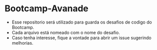 # Bootcamp-Avanade

* Esse repositorio será utilizado para guarda os desafios de codigo do Bootcamp.
* Cada arquivo está nomeado com o nome do desafio.
* Caso tenha interesse, fique a vontade para abrir um issue sugerindo melhorias.

